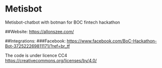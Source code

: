 # Metisbot
Metisbot-chatbot with botman for BOC fintech hackathon

##Website: https://allonszee.com/

##Integrations:
###Facebook: https://www.facebook.com/BoC-Hackathon-Bot-372522269811171/?ref=br_tf

The code is under licence CC4
https://creativecommons.org/licenses/by/4.0/
